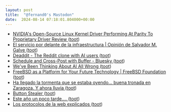 ```yaml
---
layout: post
title:  "@fernand0's Mastodon"
date:  2024-08-14 07:18:01.804000+00:00
---
```

*  [NVIDIA's Open-Source Linux Kernel Driver Performing At Parity To Proprietary Driver Review ](https://www.phoronix.com/review/nvidia-555-ope) ([toot](https://mastodon.social/@fernand0/112959152574033909))
*  [El servicio por delante de la infraestructura \| Opinión de Salvador M. Galve  ](https://www.20minutos.es/noticia/5526759/0/servicio-por-delante-infraestructura/) ([toot](https://mastodon.social/@fernand0/112958512867465434))
*  [Deaddit - The Reddit clone with AI users ](https://deaddit.xyz) ([toot](https://mastodon.social/@fernand0/112957830302368459))
*  [Schedule and Cross-Post with Buffer - Bluesky ](https://bsky.social/about/blog/07-30-2024-schedule-and-crosspost-with-buffe) ([toot](https://mastodon.social/@fernand0/112956815917867340))
*  [We've Been Thinking About AI All Wrong ](https://danielmiessler.com/p/weve-been-thinking-about-ai-all-wron) ([toot](https://mastodon.social/@fernand0/112956184337821583))
*  [FreeBSD as a Platform for Your Future Technology \| FreeBSD Foundation ](https://freebsdfoundation.org/blog/freebsd-as-a-platform-for-your-future-technology) ([toot](https://mastodon.social/@fernand0/112955976305640125))
*  [Ha llegado la tormenta que se estaba oyendo... buena tronada en Zaragoza. Y ahora lluvia ](https://mastodon.social/@fernand0/112955830036432122) ([toot](https://mastodon.social/@fernand0/112955830036432122))
*  [Button Stealer ](https://anatolyzenkov.com/stolen-buttons/button-steale) ([toot](https://mastodon.social/@fernand0/112955743770177234))
*  [Este año un poco tarde…. ](https://avecesunafoto.wordpress.com/2024/08/13/este-ano-un-poco-tarde) ([toot](https://mastodon.social/@fernand0/112955703532917853))
*  [Los protocolos de la web explicados ](http://fernand0.github.io//protocolo-http-evoluciones) ([toot](https://mastodon.social/@fernand0/112955683418825294))
